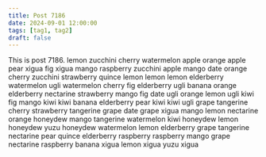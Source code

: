 ```yaml
---
title: Post 7186
date: 2024-09-01 12:00:00
tags: [tag1, tag2]
draft: false
---
```

This is post 7186.
lemon
zucchini
cherry
watermelon
apple
orange
apple
pear
xigua
fig
xigua
mango
raspberry
zucchini
apple
mango
date
orange
cherry
zucchini
strawberry
quince
lemon
lemon
lemon
elderberry
watermelon
ugli
watermelon
cherry
fig
elderberry
ugli
banana
orange
elderberry
nectarine
strawberry
mango
fig
date
ugli
orange
lemon
ugli
kiwi
fig
mango
kiwi
kiwi
banana
elderberry
pear
kiwi
kiwi
ugli
grape
tangerine
cherry
strawberry
tangerine
grape
date
grape
xigua
mango
lemon
nectarine
orange
honeydew
mango
tangerine
watermelon
kiwi
honeydew
lemon
honeydew
yuzu
honeydew
watermelon
lemon
elderberry
grape
tangerine
nectarine
pear
quince
elderberry
raspberry
raspberry
mango
grape
nectarine
raspberry
banana
xigua
lemon
xigua
yuzu
xigua
